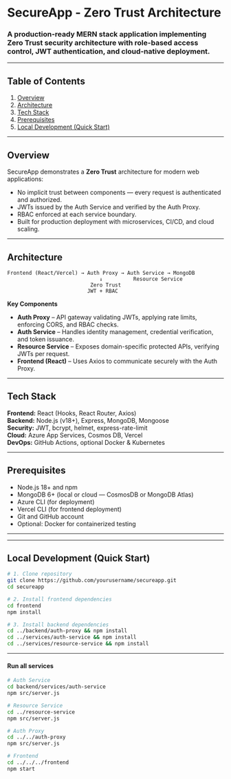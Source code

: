 # SecureApp -  Zero Trust Architecture

### A production-ready MERN stack application implementing Zero Trust security architecture with role-based access control, JWT authentication, and cloud-native deployment.

---
## Table of Contents

1. [Overview](#overview)  
2. [Architecture](#architecture)  
3. [Tech Stack](#tech-stack)  
4. [Prerequisites](#prerequisites)   
5. [Local Development (Quick Start)](#local-development-quick-start)  

---

## Overview

SecureApp demonstrates a **Zero Trust** architecture for modern web applications:

- No implicit trust between components — every request is authenticated and authorized.
- JWTs issued by the Auth Service and verified by the Auth Proxy.
- RBAC enforced at each service boundary.
- Built for production deployment with microservices, CI/CD, and cloud scaling.

---

## Architecture
```
Frontend (React/Vercel) → Auth Proxy → Auth Service → MongoDB
                              ↓          Resource Service
                           Zero Trust
                          JWT + RBAC
```
**Key Components**

- **Auth Proxy** – API gateway validating JWTs, applying rate limits, enforcing CORS, and RBAC checks.  
- **Auth Service** – Handles identity management, credential verification, and token issuance.  
- **Resource Service** – Exposes domain-specific protected APIs, verifying JWTs per request.  
- **Frontend (React)** – Uses Axios to communicate securely with the Auth Proxy.

---

## Tech Stack

**Frontend:** React (Hooks, React Router, Axios)  
**Backend:** Node.js (v18+), Express, MongoDB, Mongoose  
**Security:** JWT, bcrypt, helmet, express-rate-limit  
**Cloud:** Azure App Services, Cosmos DB, Vercel  
**DevOps:** GitHub Actions, optional Docker & Kubernetes

---

## Prerequisites

- Node.js 18+ and npm  
- MongoDB 6+ (local or cloud — CosmosDB or MongoDB Atlas)  
- Azure CLI (for deployment)  
- Vercel CLI (for frontend deployment)  
- Git and GitHub account  
- Optional: Docker for containerized testing

---

---

## Local Development (Quick Start)

```bash
# 1. Clone repository
git clone https://github.com/yourusername/secureapp.git
cd secureapp

# 2. Install frontend dependencies
cd frontend
npm install

# 3. Install backend dependencies
cd ../backend/auth-proxy && npm install
cd ../services/auth-service && npm install
cd ../services/resource-service && npm install

```
---

#### Run all services
```bash
# Auth Service
cd backend/services/auth-service
npm src/server.js

# Resource Service
cd ../resource-service
npm src/server.js

# Auth Proxy
cd ../../auth-proxy
npm src/server.js

# Frontend
cd ../../../frontend
npm start
```


